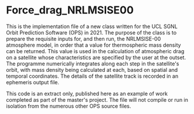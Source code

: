 # Force_drag_NRLMSISE00

This is the implementation file of a new class written for the UCL SGNL Orbit Prediction Software (OPS) in 2021. The purpose of the class is to prepare the requisite inputs for, and then run, the NRLMSISE-00 atmosphere model, in order that a value for thermospheric mass density can be returned. This value is used in the calculation of atmospheric drag on a satellite whose characteristics are specified by the user at the outset. The programme numerically integrates along each step in the satellite's orbit, with mass density being calculated at each, based on spatial and temporal coordinates. The details of the satellite track is recorded in an ephemeris output file.

This code is an extract only, published here as an example of work completed as part of the master's project. The file will not compile or run in isolation from the numerous other OPS source files. 
